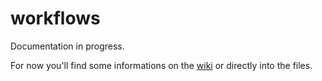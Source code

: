 # workflows

Documentation in progress. 

For now you'll find some informations on the [wiki](https://github.com/Weinto/workflows/wiki) or directly into the files.
